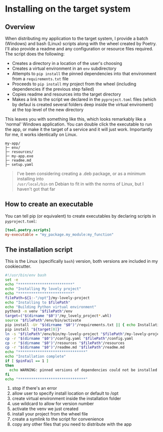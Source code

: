 # Installing on the target system

## Overview
When distributing my application to the target system, I provide a batch (Windows) and bash (Linux) scripts along with the wheel created by Poetry. I'll also provide a readme and any configuration or resource files required. The script does the following:

- Creates a directory in a location of the user's choosing
- Creates a virtual environment in an `env` subdirectory
- Attempts to `pip install` the pinned dependencies into that environment from a `requirements.txt` file
- Proceeds to `pip install` my project from the wheel (including dependencies if the previous step failed)
- Copies readme and resources into the target directory
- Makes a link to the script we declared in the `pyproject.toml` files (which by defaul is created several folders deep inside the virtual enviroment) at the top level of the new directory

This leaves you with something like this, which looks remarkably like a 'normal' Windows application. You can double click the executable to run the app, or make it the target of a service and it will just work. Importantly for me, it works identically on Linux.

```
my-app/
├─ env/
├─ resources/
├─ my-app.exe
├─ readme.md
├─ setup.yaml
```
>I've been considering creating a .deb package, or as a minimum installing into  
> `/usr/local/bin` on Debian to fit in with the norms of Linux, but I haven't got that far


## How to create an executable
You can tell pip (or equivalent) to create executables by declaring scripts in `pyproject.toml`:

```ini
[tool.poetry.scripts]
my-executable = "my_package.my_module:my_function"
```

## The installation script

This is the Linux (specifically `bash`) version, both versions are included in my cookiecutter.

``` bash linenums="1"
#!/usr/bin/env bash
set -e
echo "*************************"
echo "Installing My lovely project"
echo "*************************"
filePath=${1:-"/opt"}/my-lovely-project
echo "Installing to $filePath"
echo "Building Python virtual environment"
python3 -m venv "$filePath"/env
target=("$(dirname "$0")"/my_lovely_project*.whl)
source "$filePath"/env/bin/activate
pip install -Ur "$(dirname "$0")"/requirements.txt || { echo Installation with pinned dependencies failed, attempting local dependency resolution; pinFail=1;}
pip install "${target[0]}"
ln -s "$filePath"/env/bin/my-lovely-project "$filePath"/my-lovely-project
cp -r "$(dirname "$0")"/config.yaml "$filePath"/config.yaml
cp -r "$(dirname "$0")"/resources "$filePath"/resources
cp -r "$(dirname "$0")"/readme.md "$filePath"/readme.md
echo "*******************************"
echo "Installation complete"
if [ $pinFail == 1 ]
then
  echo WARNING: pinned versions of dependencies could not be installed. Instead dependency resolution was performed by pip, it will probably work but is not exactly as tested.
fi
echo "*******************************"

```

1. stop if there's an error
2. allow user to specify install location or default to /opt
3. create virtual environment inside the installation folder
4. use wildcard to allow for version number
5. activate the venv we just created
6. install your project from the wheel file
7. create a symlink to the script for convenience
8. copy any other files that you need to distribute with the app